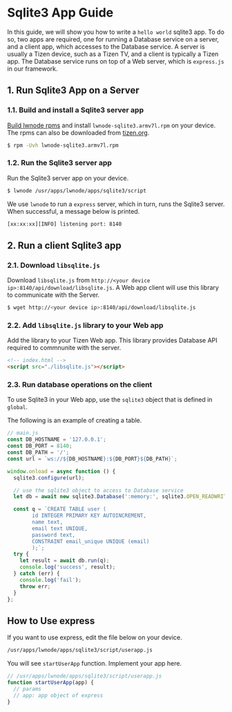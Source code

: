 # Sqlite3 App Guide

In this guide, we will show you how to write a `hello world` sqlite3 app. To do so, two apps are required, one for running a Database service on a server, and a client app, which accesses to the Database service. A server is usually a Tizen device, such as a Tizen TV, and a client is typically a Tizen app. The Database service runs on top of a Web server, which is `express.js` in our framework.

## 1. Run Sqlite3 App on a Server

### 1.1. Build and install a Sqlite3 server app
[Build lwnode rpms](BUILD.md) and
install `lwnode-sqlite3.armv7l.rpm` on your device. The rpms can also be downloaded from [tizen.org](https://download.tizen.org/snapshots/tizen/unified/latest/repos/standard/packages/armv7l/).
```sh
$ rpm -Uvh lwnode-sqlite3.armv7l.rpm
```

### 1.2. Run the Sqlite3 server app
Run the Sqlite3 server app on your device.
```sh
$ lwnode /usr/apps/lwnode/apps/sqlite3/script
```

We use `lwnode` to run a `express` server, which in turn, runs the Sqlite3 server. When successful, a message below is printed.
```sh
[xx:xx:xx][INFO] listening port: 8140
```


## 2. Run a client Sqlite3 app
### 2.1. Download `libsqlite.js`
Download `libsqlite.js` from `http://<your device ip>:8140/api/download/libsqlite.js`. A Web app client will use this library to communicate with the Server.
```sh
$ wget http://<your device ip>:8140/api/download/libsqlite.js
```

### 2.2. Add `libsqlite.js` library to your Web app
Add the library to your Tizen Web app. This library provides Database API required to commnunite with the server.

```html
<!-- index.html -->
<script src="./libsqlite.js"></script>
```

### 2.3. Run database operations on the client
To use Sqlite3 in your Web app, use the `sqlite3` object that is defined in `global`.

The following is an example of creating a table.

```js
// main.js
const DB_HOSTNAME = '127.0.0.1';
const DB_PORT = 8140;
const DB_PATH = '/';
const url = `ws://${DB_HOSTNAME}:${DB_PORT}${DB_PATH}`;

window.onload = async function () {
  sqlite3.configure(url);

  // use the sqlite3 object to access to Database service
  let db = await new sqlite3.Database(':memory:', sqlite3.OPEN_READWRITE | sqlite3.OPEN_CREATE);

  const q = `CREATE TABLE user (
        id INTEGER PRIMARY KEY AUTOINCREMENT,
        name text,
        email text UNIQUE,
        password text,
        CONSTRAINT email_unique UNIQUE (email)
        );`;
  try {
    let result = await db.run(q);
    console.log('success', result);
  } catch (err) {
    console.log('fail');
    throw err;
  }
};
```

## How to Use express
If you want to use express, edit the file below on your device.
```bash
/usr/apps/lwnode/apps/sqlite3/script/userapp.js
```
You will see `startUserApp` function. Implement your app here.
```js
// /usr/apps/lwnode/apps/sqlite3/script/userapp.js
function startUserApp(app) {
  // params
  // app: app object of express
}
```
